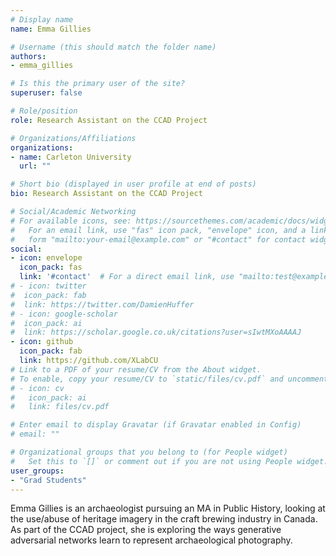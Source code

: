 ```yaml
---
# Display name
name: Emma Gillies

# Username (this should match the folder name)
authors:
- emma_gillies

# Is this the primary user of the site?
superuser: false

# Role/position
role: Research Assistant on the CCAD Project

# Organizations/Affiliations
organizations:
- name: Carleton University
  url: ""

# Short bio (displayed in user profile at end of posts)
bio: Research Assistant on the CCAD Project

# Social/Academic Networking
# For available icons, see: https://sourcethemes.com/academic/docs/widgets/#icons
#   For an email link, use "fas" icon pack, "envelope" icon, and a link in the
#   form "mailto:your-email@example.com" or "#contact" for contact widget.
social:
- icon: envelope
  icon_pack: fas
  link: '#contact'  # For a direct email link, use "mailto:test@example.org".
# - icon: twitter
#  icon_pack: fab
#  link: https://twitter.com/DamienHuffer
# - icon: google-scholar
#  icon_pack: ai
#  link: https://scholar.google.co.uk/citations?user=sIwtMXoAAAAJ
- icon: github
  icon_pack: fab
  link: https://github.com/XLabCU
# Link to a PDF of your resume/CV from the About widget.
# To enable, copy your resume/CV to `static/files/cv.pdf` and uncomment the lines below.
# - icon: cv
#   icon_pack: ai
#   link: files/cv.pdf

# Enter email to display Gravatar (if Gravatar enabled in Config)
# email: ""

# Organizational groups that you belong to (for People widget)
#   Set this to `[]` or comment out if you are not using People widget.
user_groups:
- "Grad Students"
---
```


Emma Gillies is an archaeologist pursuing an MA in Public History, looking at the use/abuse of heritage imagery in the craft brewing industry in Canada. As part of the CCAD project, she is exploring the ways generative adversarial networks learn to represent archaeological photography. 
